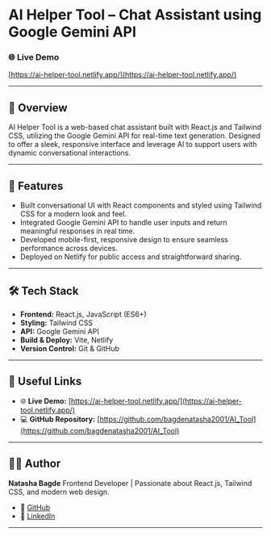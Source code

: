 # AI Helper Tool – Chat Assistant using Google Gemini API


### 🌐 Live Demo

[https://ai-helper-tool.netlify.app/](https://ai-helper-tool.netlify.app/)

---

## 🧠 Overview  
AI Helper Tool is a web-based chat assistant built with React.js and Tailwind CSS, utilizing the Google Gemini API for real-time text generation. Designed to offer a sleek, responsive interface and leverage AI to support users with dynamic conversational interactions.

---

## 🚀 Features  
- Built conversational UI with React components and styled using Tailwind CSS for a modern look and feel.  
- Integrated Google Gemini API to handle user inputs and return meaningful responses in real time.  
- Developed mobile-first, responsive design to ensure seamless performance across devices.  
- Deployed on Netlify for public access and straightforward sharing.

---

## 🛠 Tech Stack  
- **Frontend:** React.js, JavaScript (ES6+)  
- **Styling:** Tailwind CSS  
- **API:** Google Gemini API  
- **Build & Deploy:** Vite, Netlify  
- **Version Control:** Git & GitHub


---
## 🔗 Useful Links

* 🌐 **Live Demo:** [https://ai-helper-tool.netlify.app/](https://ai-helper-tool.netlify.app/)
* 💻 **GitHub Repository:** [https://github.com/bagdenatasha2001/AI_Tool](https://github.com/bagdenatasha2001/AI_Tool)

---

## 🧑‍💻 Author

**Natasha Bagde**
Frontend Developer | Passionate about React.js, Tailwind CSS, and modern web design.

* 🔗 [GitHub](https://github.com/bagdenatasha2001)
* 🔗 [LinkedIn](https://linkedin.com/in/natasha-bagde-250671234/)

---


